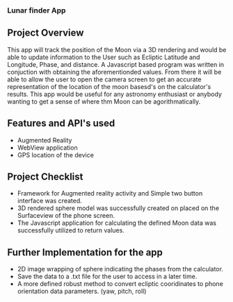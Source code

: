 ### Lunar finder App

## Project Overview


This app will track the position of the Moon via a 3D rendering and would be able to update information to the User such as Ecliptic Latitude and Longitude, Phase, and distance. A Javascript based program was written in conjuction with obtaining the aforementionded values. From there it will be able to allow the user to open the camera screen to get an accurate representation of the location of the moon basesd's on the calculator's results. This app would be useful for any astronomy enthusiast or anybody wanting to get a sense of where thm Moon can be agorithmatically.


## Features and API's used
- Augmented Reality
- WebView application
- GPS location of the device

 
## Project Checklist
- Framework for Augmented reality activity and Simple two button interface was created.
- 3D rendered sphere model was successfully created on placed on the Surfaceview of the phone screen.
- The Javascript application for calculating the defined Moon data was successfully utilized to return values.

## Further Implementation for the app
- 2D image wrapping of sphere indicating the phases from the calculator.
- Save the data to a .txt file for the user to access in a later time.
- A more defined robust method to convert ecliptic cooridinates to phone orientation data parameters. (yaw, pitch, roll)
